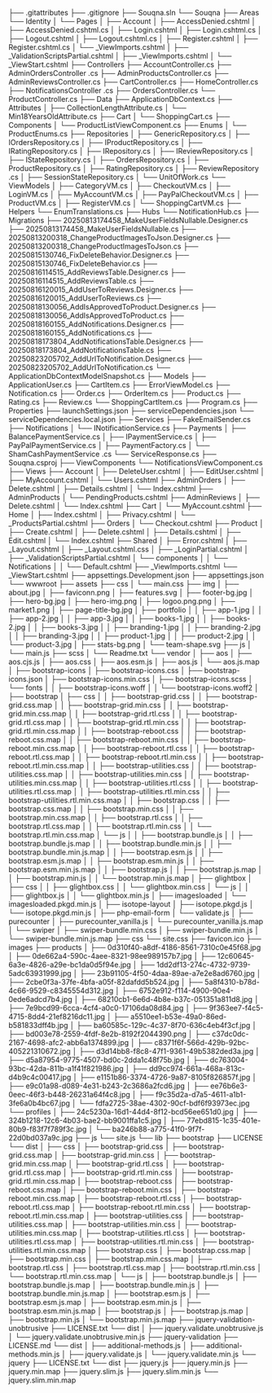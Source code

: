 ├── .gitattributes
├── .gitignore
├── Souqna.sln
└── Souqna
    ├── Areas
        └── Identity
        │   └── Pages
        │       ├── Account
        │           ├── AccessDenied.cshtml
        │           ├── AccessDenied.cshtml.cs
        │           ├── Login.cshtml
        │           ├── Login.cshtml.cs
        │           ├── Logout.cshtml
        │           ├── Logout.cshtml.cs
        │           ├── Register.cshtml
        │           ├── Register.cshtml.cs
        │           └── _ViewImports.cshtml
        │       ├── _ValidationScriptsPartial.cshtml
        │       ├── _ViewImports.cshtml
        │       └── _ViewStart.cshtml
    ├── Controllers
        ├── AccountController.cs
        ├── AdminOrdersController .cs
        ├── AdminProductsController.cs
        ├── AdminReviewsController.cs
        ├── CartController.cs
        ├── HomeController.cs
        ├── NotificationsController .cs
        ├── OrdersController.cs
        └── ProductController.cs
    ├── Data
        ├── ApplicationDbContext.cs
        ├── Attributes
        │   ├── CollectionLengthAttribute.cs
        │   └── Min18YearsOldAttribute.cs
        ├── Cart
        │   └── ShoppingCart.cs
        ├── Components
        │   └── ProductListViewComponent.cs
        ├── Enums
        │   └── ProductEnums.cs
        ├── Repositories
        │   ├── GenericRepository.cs
        │   ├── IOrdersRepository.cs
        │   ├── IProductRepository.cs
        │   ├── IRatingRepository.cs
        │   ├── IRepository.cs
        │   ├── IReviewRepository.cs
        │   ├── IStateRepository.cs
        │   ├── OrdersRepository.cs
        │   ├── ProductRepository.cs
        │   ├── RatingRepository.cs
        │   ├── ReviewRepository .cs
        │   ├── SessionStateRepository.cs
        │   └── UnitOfWork.cs
        └── ViewModels
        │   ├── CategoryVM.cs
        │   ├── CheckoutVM.cs
        │   ├── LoginVM.cs
        │   ├── MyAccountVM.cs
        │   ├── PayPalCheckoutVM.cs
        │   ├── ProductVM.cs
        │   ├── RegisterVM.cs
        │   └── ShoppingCartVM.cs
    ├── Helpers
        └── EnumTranslations.cs
    ├── Hubs
        └── NotificationHub.cs
    ├── Migrations
        ├── 20250813174458_MakeUserFieldsNullable.Designer.cs
        ├── 20250813174458_MakeUserFieldsNullable.cs
        ├── 20250813200318_ChangeProductImagesToJson.Designer.cs
        ├── 20250813200318_ChangeProductImagesToJson.cs
        ├── 20250815130746_FixDeleteBehavior.Designer.cs
        ├── 20250815130746_FixDeleteBehavior.cs
        ├── 20250816114515_AddReviewsTable.Designer.cs
        ├── 20250816114515_AddReviewsTable.cs
        ├── 20250816120015_AddUserToReviews.Designer.cs
        ├── 20250816120015_AddUserToReviews.cs
        ├── 20250818130056_AddIsApprovedToProduct.Designer.cs
        ├── 20250818130056_AddIsApprovedToProduct.cs
        ├── 20250818160155_AddNotifications.Designer.cs
        ├── 20250818160155_AddNotifications.cs
        ├── 20250818173804_AddNotificationsTable.Designer.cs
        ├── 20250818173804_AddNotificationsTable.cs
        ├── 20250823205702_AddUrlToNotification.Designer.cs
        ├── 20250823205702_AddUrlToNotification.cs
        └── ApplicationDbContextModelSnapshot.cs
    ├── Models
        ├── ApplicationUser.cs
        ├── CartItem.cs
        ├── ErrorViewModel.cs
        ├── Notification.cs
        ├── Order.cs
        ├── OrderItem.cs
        ├── Product.cs
        ├── Rating.cs
        ├── Review.cs
        └── ShoppingCartItem.cs
    ├── Program.cs
    ├── Properties
        ├── launchSettings.json
        ├── serviceDependencies.json
        └── serviceDependencies.local.json
    ├── Services
        ├── FakeEmailSender.cs
        ├── Notifications
        │   └── INotificationService.cs
        ├── Payments
        │   ├── BalancePaymentService.cs
        │   ├── IPaymentService.cs
        │   ├── PayPalPaymentService.cs
        │   ├── PaymentFactory.cs
        │   └── ShamCashPaymentService .cs
        └── ServiceResponse.cs
    ├── Souqna.csproj
    ├── ViewComponents
        └── NotificationsViewComponent.cs
    ├── Views
        ├── Account
        │   ├── DeleteUser.cshtml
        │   ├── EditUser.cshtml
        │   ├── MyAccount.cshtml
        │   └── Users.cshtml
        ├── AdminOrders
        │   ├── Delete.cshtml
        │   ├── Details.cshtml
        │   └── Index.cshtml
        ├── AdminProducts
        │   └── PendingProducts.cshtml
        ├── AdminReviews
        │   ├── Delete.cshtml
        │   └── Index.cshtml
        ├── Cart
        │   └── MyAccount.cshtml
        ├── Home
        │   ├── Index.cshtml
        │   ├── Privacy.cshtml
        │   └── _ProductsPartial.cshtml
        ├── Orders
        │   └── Checkout.cshtml
        ├── Product
        │   ├── Create.cshtml
        │   ├── Delete.cshtml
        │   ├── Details.cshtml
        │   ├── Edit.cshtml
        │   └── Index.cshtml
        ├── Shared
        │   ├── Error.cshtml
        │   ├── _Layout.cshtml
        │   ├── _Layout.cshtml.css
        │   ├── _LoginPartial.cshtml
        │   ├── _ValidationScriptsPartial.cshtml
        │   └── components
        │   │   └── Notifications
        │   │       └── Default.cshtml
        ├── _ViewImports.cshtml
        └── _ViewStart.cshtml
    ├── appsettings.Development.json
    ├── appsettings.json
    └── wwwroot
        ├── assets
            ├── css
            │   └── main.css
            ├── img
            │   ├── about.jpg
            │   ├── faviconn.png
            │   ├── features.svg
            │   ├── footer-bg.jpg
            │   ├── hero-bg.jpg
            │   ├── hero-img.png
            │   ├── logoo.png.png
            │   ├── market1.png
            │   ├── page-title-bg.jpg
            │   ├── portfolio
            │   │   ├── app-1.jpg
            │   │   ├── app-2.jpg
            │   │   ├── app-3.jpg
            │   │   ├── books-1.jpg
            │   │   ├── books-2.jpg
            │   │   ├── books-3.jpg
            │   │   ├── branding-1.jpg
            │   │   ├── branding-2.jpg
            │   │   ├── branding-3.jpg
            │   │   ├── product-1.jpg
            │   │   ├── product-2.jpg
            │   │   └── product-3.jpg
            │   ├── stats-bg.png
            │   └── team-shape.svg
            ├── js
            │   └── main.js
            ├── scss
            │   └── Readme.txt
            └── vendor
            │   ├── aos
            │       ├── aos.cjs.js
            │       ├── aos.css
            │       ├── aos.esm.js
            │       ├── aos.js
            │       └── aos.js.map
            │   ├── bootstrap-icons
            │       ├── bootstrap-icons.css
            │       ├── bootstrap-icons.json
            │       ├── bootstrap-icons.min.css
            │       ├── bootstrap-icons.scss
            │       └── fonts
            │       │   ├── bootstrap-icons.woff
            │       │   └── bootstrap-icons.woff2
            │   ├── bootstrap
            │       ├── css
            │       │   ├── bootstrap-grid.css
            │       │   ├── bootstrap-grid.css.map
            │       │   ├── bootstrap-grid.min.css
            │       │   ├── bootstrap-grid.min.css.map
            │       │   ├── bootstrap-grid.rtl.css
            │       │   ├── bootstrap-grid.rtl.css.map
            │       │   ├── bootstrap-grid.rtl.min.css
            │       │   ├── bootstrap-grid.rtl.min.css.map
            │       │   ├── bootstrap-reboot.css
            │       │   ├── bootstrap-reboot.css.map
            │       │   ├── bootstrap-reboot.min.css
            │       │   ├── bootstrap-reboot.min.css.map
            │       │   ├── bootstrap-reboot.rtl.css
            │       │   ├── bootstrap-reboot.rtl.css.map
            │       │   ├── bootstrap-reboot.rtl.min.css
            │       │   ├── bootstrap-reboot.rtl.min.css.map
            │       │   ├── bootstrap-utilities.css
            │       │   ├── bootstrap-utilities.css.map
            │       │   ├── bootstrap-utilities.min.css
            │       │   ├── bootstrap-utilities.min.css.map
            │       │   ├── bootstrap-utilities.rtl.css
            │       │   ├── bootstrap-utilities.rtl.css.map
            │       │   ├── bootstrap-utilities.rtl.min.css
            │       │   ├── bootstrap-utilities.rtl.min.css.map
            │       │   ├── bootstrap.css
            │       │   ├── bootstrap.css.map
            │       │   ├── bootstrap.min.css
            │       │   ├── bootstrap.min.css.map
            │       │   ├── bootstrap.rtl.css
            │       │   ├── bootstrap.rtl.css.map
            │       │   ├── bootstrap.rtl.min.css
            │       │   └── bootstrap.rtl.min.css.map
            │       └── js
            │       │   ├── bootstrap.bundle.js
            │       │   ├── bootstrap.bundle.js.map
            │       │   ├── bootstrap.bundle.min.js
            │       │   ├── bootstrap.bundle.min.js.map
            │       │   ├── bootstrap.esm.js
            │       │   ├── bootstrap.esm.js.map
            │       │   ├── bootstrap.esm.min.js
            │       │   ├── bootstrap.esm.min.js.map
            │       │   ├── bootstrap.js
            │       │   ├── bootstrap.js.map
            │       │   ├── bootstrap.min.js
            │       │   └── bootstrap.min.js.map
            │   ├── glightbox
            │       ├── css
            │       │   ├── glightbox.css
            │       │   └── glightbox.min.css
            │       └── js
            │       │   ├── glightbox.js
            │       │   └── glightbox.min.js
            │   ├── imagesloaded
            │       └── imagesloaded.pkgd.min.js
            │   ├── isotope-layout
            │       ├── isotope.pkgd.js
            │       └── isotope.pkgd.min.js
            │   ├── php-email-form
            │       └── validate.js
            │   ├── purecounter
            │       ├── purecounter_vanilla.js
            │       └── purecounter_vanilla.js.map
            │   └── swiper
            │       ├── swiper-bundle.min.css
            │       ├── swiper-bundle.min.js
            │       └── swiper-bundle.min.js.map
        ├── css
            └── site.css
        ├── favicon.ico
        ├── images
            ├── products
            │   ├── 0d310f40-a8df-4186-8561-7310c0e45f68.jpg
            │   ├── 0de662a4-590c-4aee-8321-98ee989157b7.jpg
            │   ├── 12c60645-6a3e-4826-a29e-bc1da0d5f94e.jpg
            │   ├── 1dd2df13-274c-4732-9739-5adc63931999.jpg
            │   ├── 23b91105-4f50-4daa-89ae-a7e2e8ad6760.jpg
            │   ├── 2cbe0f3a-37fe-4bfa-a05f-82dafdd5b524.jpg
            │   ├── 5a8f4310-b78d-4c66-9529-c8345554d312.jpg
            │   ├── 6752e912-f114-4900-90e4-0ede6adcd7b4.jpg
            │   ├── 68210cb1-6e6d-4b8e-b37c-051351a811d8.jpg
            │   ├── 7e9bcd99-6cca-4cf4-a0c0-17106da08d84.jpg
            │   ├── 9f363ee7-f4c5-4715-8dd4-21ef8216dc11.jpg
            │   ├── a5510ee1-b53e-49a0-86ed-b581833dff4b.jpg
            │   ├── ba60585c-129c-4c37-8f70-636c4eb4f3cf.jpg
            │   ├── bd003e78-2559-4fdf-8e2b-8192f2044390.png
            │   ├── c37dc0dc-2167-4698-afc2-abb6a1374899.jpg
            │   ├── c8371f6f-566d-429b-92bc-405221310672.jpg
            │   ├── d3d14bb8-f8c8-47f1-9361-49b5382ded3a.jpg
            │   ├── d5a87954-9775-4507-bd0c-2dda1c48f75b.jpg
            │   ├── dc763004-93bc-42da-811b-a1f41f821986.jpg
            │   ├── dd9cc974-661a-468a-813c-d4b9c4c00417.jpg
            │   ├── e1151b86-3374-4726-9a87-8105f826857f.jpg
            │   ├── e9c01a98-d089-4e31-b243-2c3686a2fcd6.jpg
            │   ├── ee76b6e3-0eec-46f3-b448-26231a64f4c8.jpg
            │   ├── f9c35d2a-d7a5-4611-a1b1-3fe6a0b4bc67.jpg
            │   └── fdfa2725-38ae-4302-90cf-bdf6f93973ec.jpg
            └── profiles
            │   ├── 24c5230a-16d1-44d4-8f12-bcd56ee651d0.jpg
            │   ├── 324b1218-12c6-4b03-bae2-bb9001ffa1c5.jpg
            │   ├── 77ebd815-1c35-401e-80b9-f83f7f789f3c.jpg
            │   └── ba246b88-a775-41f0-9f7f-22d0bd037a9c.jpg
        ├── js
            └── site.js
        └── lib
            ├── bootstrap
                ├── LICENSE
                └── dist
                │   ├── css
                │       ├── bootstrap-grid.css
                │       ├── bootstrap-grid.css.map
                │       ├── bootstrap-grid.min.css
                │       ├── bootstrap-grid.min.css.map
                │       ├── bootstrap-grid.rtl.css
                │       ├── bootstrap-grid.rtl.css.map
                │       ├── bootstrap-grid.rtl.min.css
                │       ├── bootstrap-grid.rtl.min.css.map
                │       ├── bootstrap-reboot.css
                │       ├── bootstrap-reboot.css.map
                │       ├── bootstrap-reboot.min.css
                │       ├── bootstrap-reboot.min.css.map
                │       ├── bootstrap-reboot.rtl.css
                │       ├── bootstrap-reboot.rtl.css.map
                │       ├── bootstrap-reboot.rtl.min.css
                │       ├── bootstrap-reboot.rtl.min.css.map
                │       ├── bootstrap-utilities.css
                │       ├── bootstrap-utilities.css.map
                │       ├── bootstrap-utilities.min.css
                │       ├── bootstrap-utilities.min.css.map
                │       ├── bootstrap-utilities.rtl.css
                │       ├── bootstrap-utilities.rtl.css.map
                │       ├── bootstrap-utilities.rtl.min.css
                │       ├── bootstrap-utilities.rtl.min.css.map
                │       ├── bootstrap.css
                │       ├── bootstrap.css.map
                │       ├── bootstrap.min.css
                │       ├── bootstrap.min.css.map
                │       ├── bootstrap.rtl.css
                │       ├── bootstrap.rtl.css.map
                │       ├── bootstrap.rtl.min.css
                │       └── bootstrap.rtl.min.css.map
                │   └── js
                │       ├── bootstrap.bundle.js
                │       ├── bootstrap.bundle.js.map
                │       ├── bootstrap.bundle.min.js
                │       ├── bootstrap.bundle.min.js.map
                │       ├── bootstrap.esm.js
                │       ├── bootstrap.esm.js.map
                │       ├── bootstrap.esm.min.js
                │       ├── bootstrap.esm.min.js.map
                │       ├── bootstrap.js
                │       ├── bootstrap.js.map
                │       ├── bootstrap.min.js
                │       └── bootstrap.min.js.map
            ├── jquery-validation-unobtrusive
                ├── LICENSE.txt
                └── dist
                │   ├── jquery.validate.unobtrusive.js
                │   └── jquery.validate.unobtrusive.min.js
            ├── jquery-validation
                ├── LICENSE.md
                └── dist
                │   ├── additional-methods.js
                │   ├── additional-methods.min.js
                │   ├── jquery.validate.js
                │   └── jquery.validate.min.js
            └── jquery
                ├── LICENSE.txt
                └── dist
                    ├── jquery.js
                    ├── jquery.min.js
                    ├── jquery.min.map
                    ├── jquery.slim.js
                    ├── jquery.slim.min.js
                    └── jquery.slim.min.map
